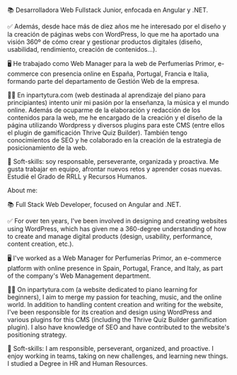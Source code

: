 📚 Desarrolladora Web Fullstack Junior, enfocada en Angular y .NET. 

✅ Además, desde hace más de diez años me he interesado por el diseño y la creación de páginas webs con WordPress, lo que me ha aportado una visión 360º de cómo crear y gestionar productos digitales (diseño, usabilidad, rendimiento, creación de contenidos...). 

🖥️ He trabajado como Web Manager para la web de Perfumerías Primor, e-commerce con presencia online en España, Portugal, Francia e Italia, formando parte del departamento de Gestión Web de la empresa. 

👩‍🏫 En inpartytura.com (web destinada al aprendizaje del piano para principiantes) intento unir mi pasión por la enseñanza, la música y el mundo online. Además de ocuparme de la elaboración y redacción de los contenidos para la web, me he encargado de la creación y el diseño de la página utilizando Wordpress y diversos plugins para este CMS (entre ellos el plugin de gamificación Thrive Quiz Builder). También tengo conocimientos de SEO y he colaborado en la creación de la estrategia de posicionamiento de la web.

👩 Soft-skills: soy responsable, perseverante, organizada y proactiva. Me gusta trabajar en equipo, afrontar nuevos retos y aprender cosas nuevas. Estudié el Grado de RRLL y Recursos Humanos.

About me: 

📚 Full Stack Web Developer, focused on Angular and .NET.

✅ For over ten years, I've been involved in designing and creating websites using WordPress, which has given me a 360-degree understanding of how to create and manage digital products (design, usability, performance, content creation, etc.).

🖥️ I've worked as a Web Manager for Perfumerías Primor, an e-commerce platform with online presence in Spain, Portugal, France, and Italy, as part of the company's Web Management department.

👩‍🏫 On inpartytura.com (a website dedicated to piano learning for beginners), I aim to merge my passion for teaching, music, and the online world. In addition to handling content creation and writing for the website, I've been responsible for its creation and design using WordPress and various plugins for this CMS (including the Thrive Quiz Builder gamification plugin). I also have knowledge of SEO and have contributed to the website's positioning strategy.

👩 Soft-skills: I am responsible, perseverant, organized, and proactive. I enjoy working in teams, taking on new challenges, and learning new things. I studied a Degree in HR and Human Resources.
